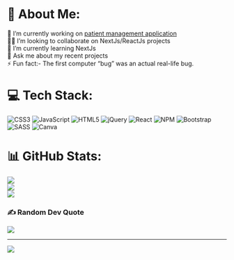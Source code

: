 # 💫 About Me:
🔭 I’m currently working on [patient management application](https://github.com/vickyshukla/vickyshukla/)<br>👯🤝 I’m looking to collaborate on NextJs/ReactJs projects<br>🌱 I’m currently learning NextJs<br>💬 Ask me about my recent projects<br>⚡ Fun fact:-  The first computer “bug” was an actual real-life bug.


# 💻 Tech Stack:
![CSS3](https://img.shields.io/badge/css3-%231572B6.svg?style=for-the-badge&logo=css3&logoColor=white) ![JavaScript](https://img.shields.io/badge/javascript-%23323330.svg?style=for-the-badge&logo=javascript&logoColor=%23F7DF1E) ![HTML5](https://img.shields.io/badge/html5-%23E34F26.svg?style=for-the-badge&logo=html5&logoColor=white) ![jQuery](https://img.shields.io/badge/jquery-%230769AD.svg?style=for-the-badge&logo=jquery&logoColor=white) ![React](https://img.shields.io/badge/react-%2320232a.svg?style=for-the-badge&logo=react&logoColor=%2361DAFB) ![NPM](https://img.shields.io/badge/NPM-%23000000.svg?style=for-the-badge&logo=npm&logoColor=white) ![Bootstrap](https://img.shields.io/badge/bootstrap-%23563D7C.svg?style=for-the-badge&logo=bootstrap&logoColor=white) ![SASS](https://img.shields.io/badge/SASS-hotpink.svg?style=for-the-badge&logo=SASS&logoColor=white) ![Canva](https://img.shields.io/badge/Canva-%2300C4CC.svg?style=for-the-badge&logo=Canva&logoColor=white)
# 📊 GitHub Stats:
![](https://github-readme-stats.vercel.app/api?username=vickyshukla&theme=dark&hide_border=false&include_all_commits=false&count_private=false)<br/>
![](https://github-readme-streak-stats.herokuapp.com/?user=vickyshukla&theme=dark&hide_border=false)<br/>
![](https://github-readme-stats.vercel.app/api/top-langs/?username=vickyshukla&theme=dark&hide_border=false&include_all_commits=false&count_private=false&layout=compact)

### ✍️ Random Dev Quote
![](https://quotes-github-readme.vercel.app/api?type=horizontal&theme=radical)

---
[![](https://visitcount.itsvg.in/api?id=vickyshukla&icon=0&color=0)](https://visitcount.itsvg.in)
